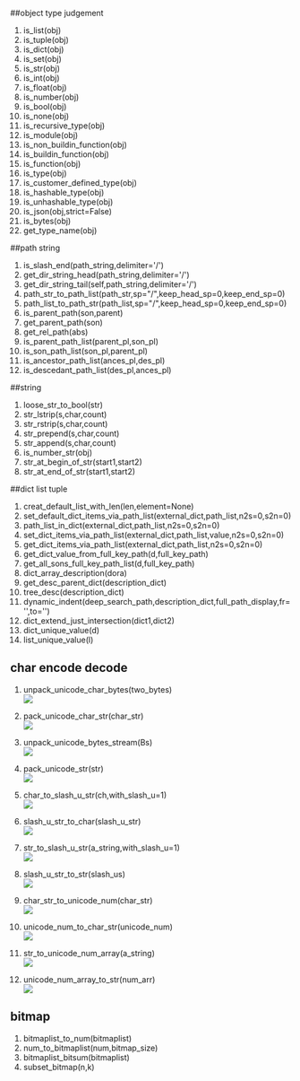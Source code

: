 ##object type judgement
1. is_list(obj) 
2. is_tuple(obj)
3. is_dict(obj)
4. is_set(obj)
5. is_str(obj)
6. is_int(obj)
7. is_float(obj)
8. is_number(obj)
9. is_bool(obj)
10. is_none(obj)
11. is_recursive_type(obj)
12. is_module(obj)
13. is_non_buildin_function(obj)
14. is_buildin_function(obj)
15. is_function(obj)
16. is_type(obj)
17. is_customer_defined_type(obj)
18. is_hashable_type(obj)
19. is_unhashable_type(obj)
20. is_json(obj,strict=False)
21. is_bytes(obj)
22. get_type_name(obj)


##path string
1. is_slash_end(path_string,delimiter='/')  
2. get_dir_string_head(path_string,delimiter='/')  
3. get_dir_string_tail(self,path_string,delimiter='/')  
4. path_str_to_path_list(path_str,sp="/",keep_head_sp=0,keep_end_sp=0)
5. path_list_to_path_str(path_list,sp="/",keep_head_sp=0,keep_end_sp=0)
6. is_parent_path(son,parent)
7. get_parent_path(son)
8. get_rel_path(abs)
9. is_parent_path_list(parent_pl,son_pl)
10. is_son_path_list(son_pl,parent_pl)
11. is_ancestor_path_list(ances_pl,des_pl)
12. is_descedant_path_list(des_pl,ances_pl)


##string
1. loose_str_to_bool(str)  
2. str_lstrip(s,char,count)  
3. str_rstrip(s,char,count)  
4. str_prepend(s,char,count)
5. str_append(s,char,count)  
6. is_number_str(obj)
7. str_at_begin_of_str(start1,start2)
8. str_at_end_of_str(start1,start2)

##dict list tuple
1. creat_default_list_with_len(len,element=None)  
2. set_default_dict_items_via_path_list(external_dict,path_list,n2s=0,s2n=0)  
3. path_list_in_dict(external_dict,path_list,n2s=0,s2n=0)  
4. set_dict_items_via_path_list(external_dict,path_list,value,n2s=0,s2n=0)  
5. get_dict_items_via_path_list(external_dict,path_list,n2s=0,s2n=0)  
6. get_dict_value_from_full_key_path(d,full_key_path)  
7. get_all_sons_full_key_path_list(d,full_key_path)  
8. dict_array_description(dora)
9. get_desc_parent_dict(description_dict)
10. tree_desc(description_dict)
11. dynamic_indent(deep_search_path,description_dict,full_path_display,fr='',to='')
12. dict_extend_just_intersection(dict1,dict2)
13. dict_unique_value(d)  
14. list_unique_value(l)  


## char encode decode  
1. unpack_unicode_char_bytes(two_bytes)  
![](/Images/utils.unpack_unicode_char_bytes.png)  

2. pack_unicode_char_str(char_str)  
![](/Images/utils.pack_unicode_char_str.png)  

3. unpack_unicode_bytes_stream(Bs)  
![](/Images/utils.unpack_unicode_bytes_stream.png)  

4. pack_unicode_str(str)  
![](/Images/utils.pack_unicode_str.png) 

5. char_to_slash_u_str(ch,with_slash_u=1)  
![](/Images/utils.char_to_slash_u_str.png) 

6. slash_u_str_to_char(slash_u_str)  
![](/Images/utils.slash_u_str_to_char.png) 

7. str_to_slash_u_str(a_string,with_slash_u=1)  
![](/Images/utils.str_to_slash_u_str.png)

8. slash_u_str_to_str(slash_us)  
![](/Images/utils.slash_u_str_to_str.png)

9. char_str_to_unicode_num(char_str)  
![](/Images/utils.char_str_to_unicode_num.png)

10. unicode_num_to_char_str(unicode_num)  
![](/Images/utils.unicode_num_to_char_str.png)

11. str_to_unicode_num_array(a_string)  
![](/Images/utils.str_to_unicode_num_array.png)

12. unicode_num_array_to_str(num_arr)  
![](/Images/utils.unicode_num_array_to_str.png)

## bitmap
1. bitmaplist_to_num(bitmaplist)
2. num_to_bitmaplist(num,bitmap_size)
3. bitmaplist_bitsum(bitmaplist)
4. subset_bitmap(n,k)



